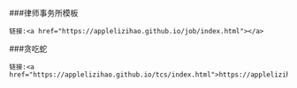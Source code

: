 ###律师事务所模板
```
链接:<a href="https://applelizihao.github.io/job/index.html"></a>
```
###贪吃蛇
```
链接:<a href="https://applelizihao.github.io/tcs/index.html">https://applelizihao.github.io/tcs/index.html</a>
```
